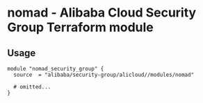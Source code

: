 # nomad - Alibaba Cloud Security Group Terraform module

## Usage

```hcl
module "nomad_security_group" {
  source  = "alibaba/security-group/alicloud//modules/nomad"

  # omitted...
}
```

<!-- BEGINNING OF PRE-COMMIT-TERRAFORM DOCS HOOK -->
<!-- END OF PRE-COMMIT-TERRAFORM DOCS HOOK -->
